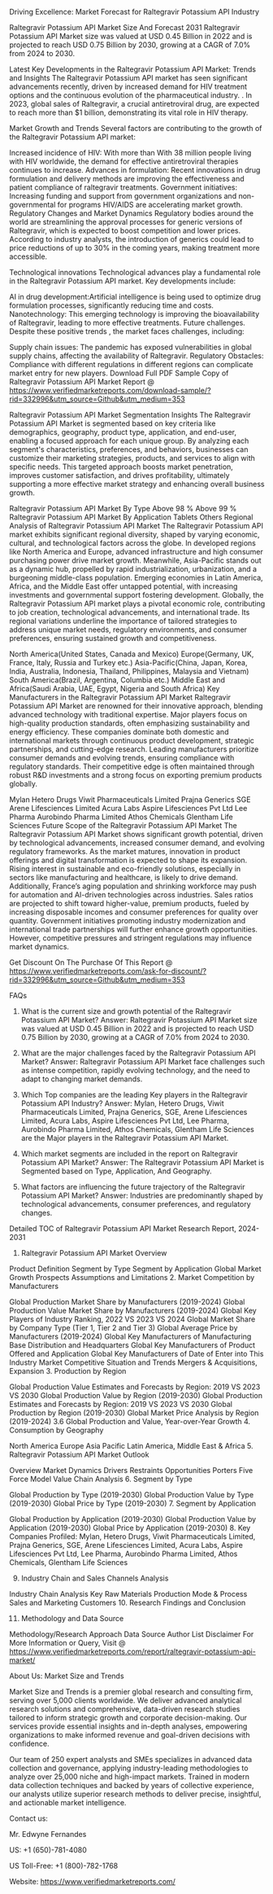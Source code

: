 Driving Excellence: Market Forecast for Raltegravir Potassium API Industry


Raltegravir Potassium API Market Size And Forecast 2031
Raltegravir Potassium API Market size was valued at USD 0.45 Billion in 2022 and is projected to reach USD 0.75 Billion by 2030, growing at a CAGR of 7.0% from 2024 to 2030.

Latest Key Developments in the Raltegravir Potassium API Market: Trends and Insights
The Raltegravir Potassium API market has seen significant advancements recently, driven by increased demand for HIV treatment options and the continuous evolution of the pharmaceutical industry. . In 2023, global sales of Raltegravir, a crucial antiretroviral drug, are expected to reach more than $1 billion, demonstrating its vital role in HIV therapy.

Market Growth and Trends
Several factors are contributing to the growth of the Raltegravir Potassium API market:

Increased incidence of HIV: With more than With 38 million people living with HIV worldwide, the demand for effective antiretroviral therapies continues to increase.
Advances in formulation: Recent innovations in drug formulation and delivery methods are improving the effectiveness and patient compliance of raltegravir treatments.
Government initiatives: Increasing funding and support from government organizations and non-governmental for programs HIV/AIDS are accelerating market growth.
Regulatory Changes and Market Dynamics
Regulatory bodies around the world are streamlining the approval processes for generic versions of Raltegravir, which is expected to boost competition and lower prices. According to industry analysts, the introduction of generics could lead to price reductions of up to 30% in the coming years, making treatment more accessible.

Technological innovations
Technological advances play a fundamental role in the Raltegravir Potassium API market. Key developments include:

AI in drug development:Artificial intelligence is being used to optimize drug formulation processes, significantly reducing time and costs.
Nanotechnology: This emerging technology is improving the bioavailability of Raltegravir, leading to more effective treatments.
Future challenges.
Despite these positive trends , the market faces challenges, including:

Supply chain issues: The pandemic has exposed vulnerabilities in global supply chains, affecting the availability of Raltegravir.
Regulatory Obstacles: Compliance with different regulations in different regions can complicate market entry for new players.
Download Full PDF Sample Copy of Raltegravir Potassium API Market Report @ https://www.verifiedmarketreports.com/download-sample/?rid=332996&utm_source=Github&utm_medium=353

Raltegravir Potassium API Market Segmentation Insights
The Raltegravir Potassium API Market is segmented based on key criteria like demographics, geography, product type, application, and end-user, enabling a focused approach for each unique group. By analyzing each segment's characteristics, preferences, and behaviors, businesses can customize their marketing strategies, products, and services to align with specific needs. This targeted approach boosts market penetration, improves customer satisfaction, and drives profitability, ultimately supporting a more effective market strategy and enhancing overall business growth.

Raltegravir Potassium API Market By Type
Above 98 %
Above 99 %
Raltegravir Potassium API Market By Application
Tablets
Others
Regional Analysis of Raltegravir Potassium API Market
The Raltegravir Potassium API market exhibits significant regional diversity, shaped by varying economic, cultural, and technological factors across the globe. In developed regions like North America and Europe, advanced infrastructure and high consumer purchasing power drive market growth. Meanwhile, Asia-Pacific stands out as a dynamic hub, propelled by rapid industrialization, urbanization, and a burgeoning middle-class population. Emerging economies in Latin America, Africa, and the Middle East offer untapped potential, with increasing investments and governmental support fostering development. Globally, the Raltegravir Potassium API market plays a pivotal economic role, contributing to job creation, technological advancements, and international trade. Its regional variations underline the importance of tailored strategies to address unique market needs, regulatory environments, and consumer preferences, ensuring sustained growth and competitiveness.

North America(United States, Canada and Mexico)
Europe(Germany, UK, France, Italy, Russia and Turkey etc.)
Asia-Pacific(China, Japan, Korea, India, Australia, Indonesia, Thailand, Philippines, Malaysia and Vietnam)
South America(Brazil, Argentina, Columbia etc.)
Middle East and Africa(Saudi Arabia, UAE, Egypt, Nigeria and South Africa)
Key Manufacturers in the Raltegravir Potassium API Market
Raltegravir Potassium API Market are renowned for their innovative approach, blending advanced technology with traditional expertise. Major players focus on high-quality production standards, often emphasizing sustainability and energy efficiency. These companies dominate both domestic and international markets through continuous product development, strategic partnerships, and cutting-edge research. Leading manufacturers prioritize consumer demands and evolving trends, ensuring compliance with regulatory standards. Their competitive edge is often maintained through robust R&D investments and a strong focus on exporting premium products globally.

Mylan
Hetero Drugs
Viwit Pharmaceuticals Limited
Prajna Generics
SGE
Arene Lifesciences Limited
Acura Labs
Aspire Lifesciences Pvt Ltd
Lee Pharma
Aurobindo Pharma Limited
Athos Chemicals
Glentham Life Sciences
Future Scope of the Raltegravir Potassium API Market
The Raltegravir Potassium API Market shows significant growth potential, driven by technological advancements, increased consumer demand, and evolving regulatory frameworks. As the market matures, innovation in product offerings and digital transformation is expected to shape its expansion. Rising interest in sustainable and eco-friendly solutions, especially in sectors like manufacturing and healthcare, is likely to drive demand. Additionally, France’s aging population and shrinking workforce may push for automation and AI-driven technologies across industries. Sales ratios are projected to shift toward higher-value, premium products, fueled by increasing disposable incomes and consumer preferences for quality over quantity. Government initiatives promoting industry modernization and international trade partnerships will further enhance growth opportunities. However, competitive pressures and stringent regulations may influence market dynamics.

Get Discount On The Purchase Of This Report @ https://www.verifiedmarketreports.com/ask-for-discount/?rid=332996&utm_source=Github&utm_medium=353

FAQs
1. What is the current size and growth potential of the Raltegravir Potassium API Market?
Answer: Raltegravir Potassium API Market size was valued at USD 0.45 Billion in 2022 and is projected to reach USD 0.75 Billion by 2030, growing at a CAGR of 7.0% from 2024 to 2030.

2. What are the major challenges faced by the Raltegravir Potassium API Market?
Answer: Raltegravir Potassium API Market face challenges such as intense competition, rapidly evolving technology, and the need to adapt to changing market demands.

3. Which Top companies are the leading Key players in the Raltegravir Potassium API Industry?
Answer: Mylan, Hetero Drugs, Viwit Pharmaceuticals Limited, Prajna Generics, SGE, Arene Lifesciences Limited, Acura Labs, Aspire Lifesciences Pvt Ltd, Lee Pharma, Aurobindo Pharma Limited, Athos Chemicals, Glentham Life Sciences are the Major players in the Raltegravir Potassium API Market.

4. Which market segments are included in the report on Raltegravir Potassium API Market?
Answer: The Raltegravir Potassium API Market is Segmented based on Type, Application, And Geography.

5. What factors are influencing the future trajectory of the Raltegravir Potassium API Market?
Answer: Industries are predominantly shaped by technological advancements, consumer preferences, and regulatory changes.

Detailed TOC of Raltegravir Potassium API Market Research Report, 2024-2031
1. Raltegravir Potassium API Market Overview

Product Definition
Segment by Type
Segment by Application
Global Market Growth Prospects
Assumptions and Limitations
2. Market Competition by Manufacturers

Global Production Market Share by Manufacturers (2019-2024)
Global Production Value Market Share by Manufacturers (2019-2024)
Global Key Players of Industry Ranking, 2022 VS 2023 VS 2024
Global Market Share by Company Type (Tier 1, Tier 2 and Tier 3)
Global Average Price by Manufacturers (2019-2024)
Global Key Manufacturers of Manufacturing Base Distribution and Headquarters
Global Key Manufacturers of Product Offered and Application
Global Key Manufacturers of Date of Enter into This Industry
Market Competitive Situation and Trends
Mergers & Acquisitions, Expansion
3. Production by Region

Global Production Value Estimates and Forecasts by Region: 2019 VS 2023 VS 2030
Global Production Value by Region (2019-2030)
Global Production Estimates and Forecasts by Region: 2019 VS 2023 VS 2030
Global Production by Region (2019-2030)
Global Market Price Analysis by Region (2019-2024) 3.6 Global Production and Value, Year-over-Year Growth
4. Consumption by Geography

North America
Europe
Asia Pacific
Latin America, Middle East & Africa
5. Raltegravir Potassium API Market Outlook

Overview
Market Dynamics
Drivers
Restraints
Opportunities
Porters Five Force Model
Value Chain Analysis 
6. Segment by Type

Global Production by Type (2019-2030)
Global Production Value by Type (2019-2030)
Global Price by Type (2019-2030)
7. Segment by Application

Global Production by Application (2019-2030)
Global Production Value by Application (2019-2030)
Global Price by Application (2019-2030)
8. Key Companies Profiled: Mylan, Hetero Drugs, Viwit Pharmaceuticals Limited, Prajna Generics, SGE, Arene Lifesciences Limited, Acura Labs, Aspire Lifesciences Pvt Ltd, Lee Pharma, Aurobindo Pharma Limited, Athos Chemicals, Glentham Life Sciences

9. Industry Chain and Sales Channels Analysis

Industry Chain Analysis
Key Raw Materials
Production Mode & Process
Sales and Marketing
Customers
10. Research Findings and Conclusion

11. Methodology and Data Source

Methodology/Research Approach
Data Source
Author List
Disclaimer
For More Information or Query, Visit @ https://www.verifiedmarketreports.com/report/raltegravir-potassium-api-market/

About Us: Market Size and Trends

Market Size and Trends is a premier global research and consulting firm, serving over 5,000 clients worldwide. We deliver advanced analytical research solutions and comprehensive, data-driven research studies tailored to inform strategic growth and corporate decision-making. Our services provide essential insights and in-depth analyses, empowering organizations to make informed revenue and goal-driven decisions with confidence.

Our team of 250 expert analysts and SMEs specializes in advanced data collection and governance, applying industry-leading methodologies to analyze over 25,000 niche and high-impact markets. Trained in modern data collection techniques and backed by years of collective experience, our analysts utilize superior research methods to deliver precise, insightful, and actionable market intelligence.

Contact us:

Mr. Edwyne Fernandes

US: +1 (650)-781-4080

US Toll-Free: +1 (800)-782-1768

Website: https://www.verifiedmarketreports.com/
